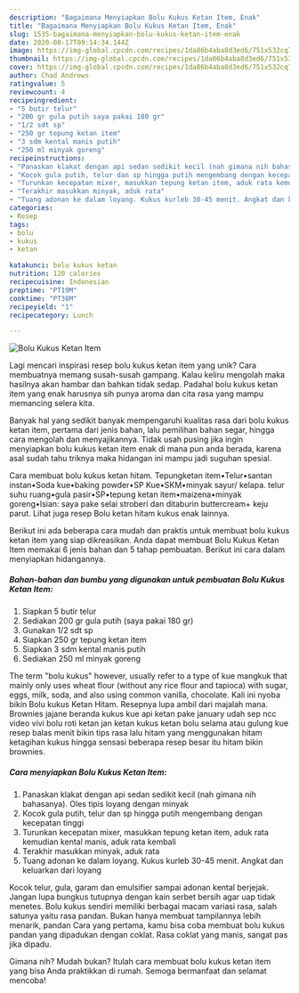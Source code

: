 ```yaml
---
description: "Bagaimana Menyiapkan Bolu Kukus Ketan Item, Enak"
title: "Bagaimana Menyiapkan Bolu Kukus Ketan Item, Enak"
slug: 1535-bagaimana-menyiapkan-bolu-kukus-ketan-item-enak
date: 2020-08-17T09:14:34.144Z
image: https://img-global.cpcdn.com/recipes/1da86b4aba8d3ed6/751x532cq70/bolu-kukus-ketan-item-foto-resep-utama.jpg
thumbnail: https://img-global.cpcdn.com/recipes/1da86b4aba8d3ed6/751x532cq70/bolu-kukus-ketan-item-foto-resep-utama.jpg
cover: https://img-global.cpcdn.com/recipes/1da86b4aba8d3ed6/751x532cq70/bolu-kukus-ketan-item-foto-resep-utama.jpg
author: Chad Andrews
ratingvalue: 5
reviewcount: 4
recipeingredient:
- "5 butir telur"
- "200 gr gula putih saya pakai 180 gr"
- "1/2 sdt sp"
- "250 gr tepung ketan item"
- "3 sdm kental manis putih"
- "250 ml minyak goreng"
recipeinstructions:
- "Panaskan klakat dengan api sedan sedikit kecil (nah gimana nih bahasanya). Oles tipis loyang dengan minyak"
- "Kocok gula putih, telur dan sp hingga putih mengembang dengan kecepatan tinggi"
- "Turunkan kecepatan mixer, masukkan tepung ketan item, aduk rata kemudian kental manis, aduk rata kembali"
- "Terakhir masukkan minyak, aduk rata"
- "Tuang adonan ke dalam loyang. Kukus kurleb 30-45 menit. Angkat dan keluarkan dari loyang"
categories:
- Resep
tags:
- bolu
- kukus
- ketan

katakunci: bolu kukus ketan 
nutrition: 120 calories
recipecuisine: Indonesian
preptime: "PT19M"
cooktime: "PT38M"
recipeyield: "1"
recipecategory: Lunch

---
```



![Bolu Kukus Ketan Item](https://img-global.cpcdn.com/recipes/1da86b4aba8d3ed6/751x532cq70/bolu-kukus-ketan-item-foto-resep-utama.jpg)

Lagi mencari inspirasi resep bolu kukus ketan item yang unik? Cara membuatnya memang susah-susah gampang. Kalau keliru mengolah maka hasilnya akan hambar dan bahkan tidak sedap. Padahal bolu kukus ketan item yang enak harusnya sih punya aroma dan cita rasa yang mampu memancing selera kita.

Banyak hal yang sedikit banyak mempengaruhi kualitas rasa dari bolu kukus ketan item, pertama dari jenis bahan, lalu pemilihan bahan segar, hingga cara mengolah dan menyajikannya. Tidak usah pusing jika ingin menyiapkan bolu kukus ketan item enak di mana pun anda berada, karena asal sudah tahu triknya maka hidangan ini mampu jadi suguhan spesial.

Cara membuat bolu kukus ketan hitam. Tepungketan item•Telur•santan instan•Soda kue•baking powder•SP Kue•SKM•minyak sayur/ kelapa. telur suhu ruang•gula pasir•SP•tepung ketan item•maizena•minyak goreng•Isian: saya pake selai stroberi dan ditaburin buttercream+ keju parut. Lihat juga resep Bolu ketan hitam kukus enak lainnya.


Berikut ini ada beberapa cara mudah dan praktis untuk membuat bolu kukus ketan item yang siap dikreasikan. Anda dapat membuat Bolu Kukus Ketan Item memakai 6 jenis bahan dan 5 tahap pembuatan. Berikut ini cara dalam menyiapkan hidangannya.

<!--inarticleads1-->

##### Bahan-bahan dan bumbu yang digunakan untuk pembuatan Bolu Kukus Ketan Item:

1. Siapkan 5 butir telur
1. Sediakan 200 gr gula putih (saya pakai 180 gr)
1. Gunakan 1/2 sdt sp
1. Siapkan 250 gr tepung ketan item
1. Siapkan 3 sdm kental manis putih
1. Sediakan 250 ml minyak goreng


The term &#34;bolu kukus&#34; however, usually refer to a type of kue mangkuk that mainly only uses wheat flour (without any rice flour and tapioca) with sugar, eggs, milk, soda, and also using common vanilla, chocolate. Kali ini nyoba bikin Bolu kukus Ketan Hitam. Resepnya lupa ambil dari majalah mana. Brownies jajane beranda kukus kue api ketan pake january udah sep ncc video vivi bolu roti ketan jan ketan kukus ketan bolu selama atau gulung kue resep balas menit bikin tips rasa lalu hitam yang menggunakan hitam ketagihan kukus hingga sensasi beberapa resep besar itu hitam bikin brownies. 

<!--inarticleads2-->

##### Cara menyiapkan Bolu Kukus Ketan Item:

1. Panaskan klakat dengan api sedan sedikit kecil (nah gimana nih bahasanya). Oles tipis loyang dengan minyak
1. Kocok gula putih, telur dan sp hingga putih mengembang dengan kecepatan tinggi
1. Turunkan kecepatan mixer, masukkan tepung ketan item, aduk rata kemudian kental manis, aduk rata kembali
1. Terakhir masukkan minyak, aduk rata
1. Tuang adonan ke dalam loyang. Kukus kurleb 30-45 menit. Angkat dan keluarkan dari loyang


Kocok telur, gula, garam dan emulsifier sampai adonan kental berjejak. Jangan lupa bungkus tutupnya dengan kain serbet bersih agar uap tidak menetes. Bolu kukus sendiri memiliki berbagai macam variasi rasa, salah satunya yaitu rasa pandan. Bukan hanya membuat tampilannya lebih menarik, pandan Cara yang pertama, kamu bisa coba membuat bolu kukus pandan yang dipadukan dengan coklat. Rasa coklat yang manis, sangat pas jika dipadu. 

Gimana nih? Mudah bukan? Itulah cara membuat bolu kukus ketan item yang bisa Anda praktikkan di rumah. Semoga bermanfaat dan selamat mencoba!

